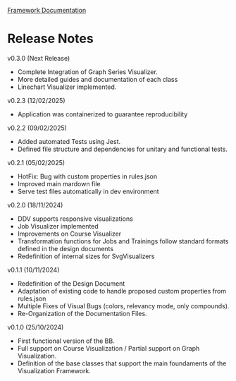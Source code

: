[Framework Documentation](../README.md)

# Release Notes

v0.3.0 (Next Release)
* Complete Integration of Graph Series Visualizer.
* More detailed guides and documentation of each class
* Linechart Visualizer implemented.

v0.2.3 (12/02/2025)
* Application was containerized to guarantee reproducibility

v0.2.2 (09/02/2025)
* Added automated Tests using Jest.
* Defined file structure and dependencies for unitary and functional tests.

v0.2.1 (05/02/2025)
* HotFix: Bug with custom properties in rules.json
* Improved main mardown file
* Serve test files automatically in dev environment

v0.2.0 (18/11/2024)
* DDV supports responsive visualizations
* Job Visualizer implemented
* Improvements on Course Visualizer
* Transformation functions for Jobs and Trainings follow standard formats defined in the design documents
* Redefinition of internal sizes for SvgVisualizers

v0.1.1 (10/11/2024)
* Redefinition of the Design Document
* Adaptation of existing code to handle proposed custom properties from rules.json
* Multiple Fixes of Visual Bugs (colors, relevancy mode, only compounds).
* Re-Organization of the Documentation Files.

v0.1.0 (25/10/2024)
* First functional version of the BB.
* Full support on Course Visualization / Partial support on Graph Visualization.
* Definition of the base classes that support the main foundaments of the Visualization Framework.
